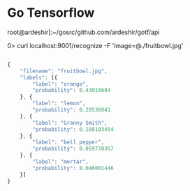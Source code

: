 # Go Tensorflow

root@ardeshir]:~/gosrc/github.com/ardeshir/gotf/api

0> curl localhost:9001/recognize -F 'image=@./fruitbowl.jpg'

```javascript

{
    "filename": "fruitbowl.jpg",
    "labels": [{
        "label": "orange",
        "probability": 0.43016684
    }, {
        "label": "lemon",
        "probability": 0.20536041
    }, {
        "label": "Granny Smith",
        "probability": 0.108103454
    }, {
        "label": "bell pepper",
        "probability": 0.059770357
    }, {
        "label": "mortar",
        "probability": 0.046001446
    }]
}

```
